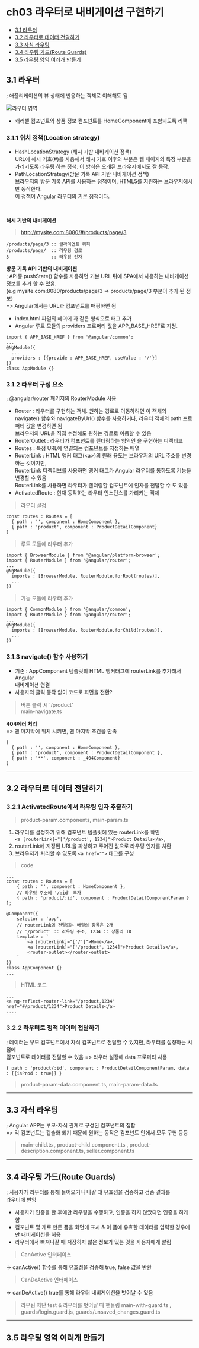 # ch03 라우터로 내비게이션 구현하기

- <a href="#3.1"> 3.1 라우터 </a>
- <a href="#3.2"> 3.2 라우터로 데이터 전달하기 </a>
- <a href="#3.3"> 3.3 자식 라우팅 </a>
- <a href="#3.4"> 3.4 라우팅 가드(Route Guards) </a>
- <a href="#3.4"> 3.5 라우팅 영역 여러개 만들기</a>


<div id="3.1"></div>

## 3.1 라우터  
; 애플리케이션의 뷰 상태에 반응하는 객체로 이해해도 됨

![라우터 영역](./pics/3_1_router-area.png)

- 캐러셀 컴포넌트와 상품 정보 컴포넌트를 HomeComponent에 포함되도록 리팩

### 3.1.1 위치 정책(Location strategy)  

- HashLocationStrategy (해시 기반 내비게이션 정책)  
URL에 해시 기호(#)를 사용해서 해시 기호 이후의 부분은 웹 페이지의 특정 부분을  
가리키도록 라우팅 하는 정책. 이 방식은 오래된 브라우저에서도 잘 동작.  
- PathLocationStrategy(방문 기록 API 기반 내비게이션 정책)  
브라우저의 방문 기록 API를 사용하는 정책이며, HTML5를 지원하는 브라우저에서만 동작한다.  
이 정책이 Angular 라우터의 기본 정책이다.

<br />

**해시 기반의 내비게이션**  

> http://mysite.com:8080/#/products/page/3

```
/products/page/3 :: 클라이언트 위치
/products/page/  :: 라우팅 경로
3                :: 라우팅 인자
```

**방문 기록 API 기반의 내비게이션**  
; API중 pushState() 함수를 사용하면 기본 URL 뒤에 SPA에서 사용하는 내비게이션 정보를 추가 할 수 있음.  
(e.g mysite.com:8080/products/page/3 => products/page/3 부분이 추가 된 정보)  
=> Angular에서는 URL과 컴포넌트를 매핑하면 됨  

- index.html 파일의 헤더에 <base href="/">과 같은 형식으로 <base> 태그 추가  
- Angular 루트 모듈의 providers 프로퍼티 값을 APP_BASE_HREF로 지정.  
```
import { APP_BASE_HREF } from '@angular/common';
...
@NgModule({
  ...
  providers : [{provide : APP_BASE_HREF, useValue : '/'}]
})
class AppModule {}
```

### 3.1.2 라우터 구성 요소
; @angular/router 패키지의 RouterModule 사용  

- Router : 라우터를 구현하는 객체. 원하는 경로로 이동하려면 이 객체의  
navigate() 함수와 navigateByUrl() 함수를 사용하거나, 라우터 객체의 path 프로퍼티 값을 변경하면 됨  
브라우저의 URL을 직접 수정해도 원하는 경로로 이동할 수 있음
- RouterOutlet : 라우터가 컴포넌트를 렌더링하는 영역인 <router-outlet>을 구현하는 디렉티브  
- Routes : 특정 URL에 연결되는 컴포넌트를 지정하는 배열  
- RouterLink : HTML 앵커 태그(&lt;a&gt;)의 원래 용도는 브라우저의 URL 주소를 변경하는 것이지만,  
RouterLink 디렉티브를 사용하면 앵커 태그가 Angular 라우터를 통하도록 기능을 변경할 수 있음  
RouterLink를 사용하면 라우터가 렌더링할 컴포넌트에 인자를 전달할 수 도 있음  
- ActivatedRoute : 현재 동작하는 라우터 인스턴스를 가리키는 객체  

> 라우터 설정
```
const routes : Routes = [
  { path : '', component : HomeComponent },
  { path : 'product', component : ProductDetailComponent}
]
```

> 루트 모듈에 라우터 추가  

```
import { BrowserModule } from '@angular/platform-browser';
import { RouterModule } from '@angular/router';
...
@NgModule({
  imports : [BrowserModule, RouterModule.forRoot(routes)],
  ...
})
```

> 기능 모듈에 라우터 추가  

```
import { CommonModule } from '@angular/common';
import { RouterModule } from '@angular/router';
...
@NgModule({
  imports : [BrowserModule, RouterModule.forChild(routes)],
  ...
})
```

### 3.1.3 navigate() 함수 사용하기

- 기존 : AppComponent 템플릿의 HTML 앵커태그에 routerLink를 추가해서 Angular  
내비게이션 연결  
- 사용자의 클릭 동작 없이 코드로 화면을 전환?

> 버튼 클릭 시 '/product'  
main-navigate.ts


**404에러 처리**  
=> 맨 마지막에 위치 시키면, 맨 마지막 조건을 만족

```
[
  { path : '', component : HomeComponent },
  { path : 'product', component : ProductDetailComponent },
  { path : '**', component : _404Component}
]
```

---

<div id="3.2"> </div>

## 3.2 라우터로 데이터 전달하기

### 3.2.1 ActivatedRoute에서 라우팅 인자 추출하기

> product-param.components, main-param.ts  

1. 라우터를 설정하기 위해 컴포넌트 템플릿에 있는 routerLink를 확인  
```<a [routerLink]="['/product', 1234]">Product Details</a>,```  
2. routerLink에 지정된 URL을 파싱하고 주어진 값으로 라우팅 인자를 치환  
3. 브라우저가 처리할 수 있도록 ```<a href="">``` 태그를 구성

> code

```
...
const routes : Routes = [
    { path : '', component : HomeComponent },
    // 라우팅 주소에 '/:id' 추가
    { path : 'product/:id', component : ProductDetailComponentParam }
];

@Component({
    selector : 'app',
    // routerLink에 전달되는 배열의 항목은 2개
    // '/product' :: 라우팅 주소, 1234 :: 상품의 ID
    template : `
        <a [routerLink]="['/']">Home</a>,        
        <a [routerLink]="['/product', 1234]">Product Details</a>,
        <router-outlet></router-outlet>
    `
})
class AppComponent {}
...
```

> HTML 코드  

```
...
<a ng-reflect-router-link="/product,1234" href="#/product/1234">Product Details</a>
....
```

### 3.2.2 라우터로 정적 데이터 전달하기
; 데이터는 부모 컴포넌트에서 자식 컴포넌트로 전달할 수 있지만, 라우터를 설정하는 시점에  
컴포넌트로 데이터를 전달할 수 있음 => 라우터 설정에 data 프로퍼티 사용

```
{ path : 'product/:id', component : ProductDetailComponentParam, data : [{isProd : true}] }
```

> product-param-data.component.ts, main-param-data.ts

---

<div id="3.3"> </div>

## 3.3 자식 라우팅
; Angular APP는 부모-자식 관계로 구성된 컴포넌트의 집합  
=> 각 컴포넌트는 캡슐화 되기 때문에 원하는 동작은 컴포넌트 안에서 모두 구현 등등  

> main-child.ts , product-child.component.ts , product-description.component.ts, seller.component.ts

---

## 3.4 라우팅 가드(Route Guards)
; 사용자가 라우터를 통해 들어오거나 나갈 떄 유효성을 검증하고 검증 결과를  
라우터에 반영  

- 사용자가 인증을 한 후에만 라우팅을 수행하고, 인증을 하지 않았다면 인증을 하게 함  
- 컴포넌트 몇 개로 만든 폼을 화면에 표시 & 이 폼에 유효한 데이터를 입력한 경우에만 내비게이션을 허용
- 라우터에서 빠져나갈 때 저장히자 않은 정보가 있는 것을 사용자에게 알림


> CanActive 인터페이스  

=> canActive() 함수를 통해 유효성을 검증해 true, false 값을 반환  

> CanDeActive 인터페이스  

=> canDeActive() true를 통해 라우터 내비게이션을 벗어날 수 있음  

> 라우팅 차단 test & 라우터를 벗어날 때 핸들링
main-with-guard.ts , guards/login.guard.js, guards/unsaved_changes.guard.ts

---

<div id="3.5"></div>

## 3.5 라우팅 영역 여러개 만들기  






















<br /><br /><br /><br /><br /><br /><br /><br /><br /><br /><br /><br />

